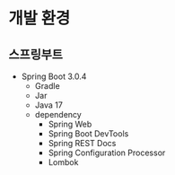 # 개발 환경

## 스프링부트
* Spring Boot 3.0.4
  * Gradle
  * Jar
  * Java 17
  * dependency
    * Spring Web
    * Spring Boot DevTools
    * Spring REST Docs
    * Spring Configuration Processor
    * Lombok

